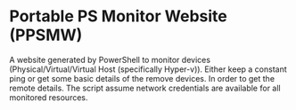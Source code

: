 # Portable PS Monitor Website (PPSMW)

A website generated by PowerShell to monitor devices (Physical/Virtual/Virtual Host (specifically Hyper-v)). Either keep a constant ping or get some basic details of the remove devices. In order to get the remote details. The script assume network credentials are available for all monitored resources.